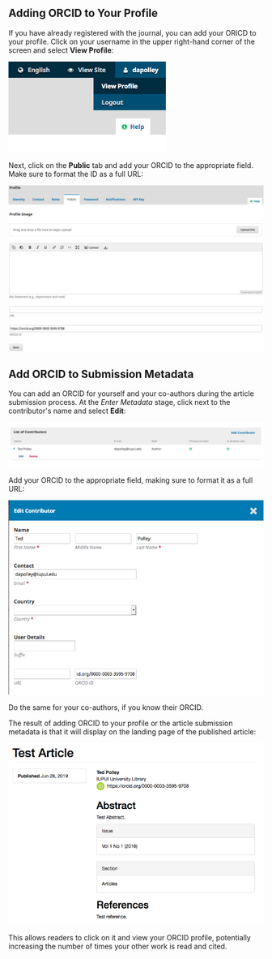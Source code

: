 ## Adding ORCID to Your Profile

If you have already registered with the journal, you can add your ORICD to your profile. Click on your username in the upper right-hand corner of the screen and select **View Profile**:

![Select view profile](./images/8-3.png)

Next, click on the **Public** tab and add your ORCID to the appropriate field. Make sure to format the ID as a full URL:

![Click on public tab and add ORCID as URL](./images/8-4.png)

## Add ORCID to Submission Metadata

You can add an ORCID for yourself and your co-authors during the article submission process. At the *Enter Metadata* stage, click next to the contributor's name and select **Edit**:

![Select edit under contributor](./images/8-5.png)

Add your ORCID to the appropriate field, making sure to format it as a full URL:

![Add ORCID as URL](./images/8-6.png)

Do the same for your co-authors, if you know their ORCID.

The result of adding ORCID to your profile or the article submission metadata is that it will display on the landing page of the published article:

![ORCID displayed on article landing page](./images/8-7.png)

This allows readers to click on it and view your ORCID profile, potentially increasing the number of times your other work is read and cited.